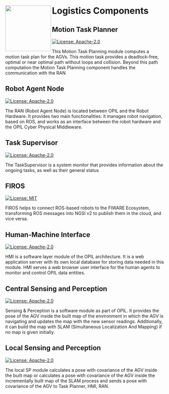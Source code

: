 # Logistics Components<img src="https://ramp-eu.github.io/RAMP/img/ramp.png" width="145" align="left">

## Motion Task Planner

[![License: Apache-2.0](https://img.shields.io/github/license/ramp-eu/Motion_Task_Planner.svg)](https://opensource.org/licenses/Apache-2.0)

This Motion Task Planning module computes a motion task plan for the AGVs. This motion task provides a deadlock-free, optimal or near optimal path without loops and collision. Beyond this path computation the Motion Task Planning component handles the communication with the RAN

## Robot Agent Node

[![License: Apache-2.0](https://img.shields.io/github/license/ramp-eu/Robot_Agent_Node.svg)](https://opensource.org/licenses/Apache-2.0)

The RAN (Robot Agent Node) is located between OPIL and the Robot Hardware. It provides two main functionalities: it manages robot navigation, based on ROS, and works as an interface between the robot hardware and the OPIL Cyber Physical Middleware.

## Task Supervisor

[![License: Apache-2.0](https://img.shields.io/github/license/ramp-eu/Task_Supervisor.svg)](https://opensource.org/licenses/Apache-2.0)

The TaskSupervisor is a system monitor that provides information about the ongoing tasks, as well as their general status


## FIROS

[![License: MIT](https://img.shields.io/github/license/ramp-eu/FIROS.svg)](https://opensource.org/licenses/MIT)

FIROS helps to connect ROS-based robots to the FIWARE Ecosystem, transforming ROS messages into NGSI v2 to publish them in the cloud, and vice versa.


## Human-Machine Interface

[![License: Apache-2.0](https://img.shields.io/github/license/ramp-eu/Human-Machine_Interface.svg)](https://opensource.org/licenses/Apache-2.0)

HMI is a software layer module of the OPIL architecture. It is a web application server with its own local database for storing data needed in this module. HMI serves a web browser user interface for the human agents to monitor and control OPIL data entities.

## Central Sensing and Perception

[![License: Apache-2.0](https://img.shields.io/github/license/ramp-eu/Central_Sensing_and_Perception.svg)](https://opensource.org/licenses/Apache-2.0)

Sensing & Perception is a software module as part of OPIL. It provides the pose of the AGV inside the built map of the environment in which the AGV is navigating and updates the map with the new sensor readings. Additionally, it can build the map with SLAM (Simultaneous Localization And Mapping) if no map is given initially.


## Local Sensing and Perception

[![License: Apache-2.0](https://img.shields.io/github/license/ramp-eu/Local_Sensing_and_Perception.svg)](https://opensource.org/licenses/Apache-2.0)

The local SP module calculates a pose with covariance of the AGV inside the built map or calculates a pose with covariance of the AGV inside the incrementally built map of the SLAM process and sends a pose with covariance of the AGV to Task Planner, HMI, RAN.

